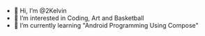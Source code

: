 - 👋 Hi, I’m @2Kelvin
- 👀 I’m interested in Coding, Art and Basketball
- 🌱 I’m currently learning "Android Programming Using Compose"

<!---
2Kelvin/2Kelvin is a ✨ special ✨ repository because its `README.md` (this file) appears on your GitHub profile.
You can click the Preview link to take a look at your changes.
--->
